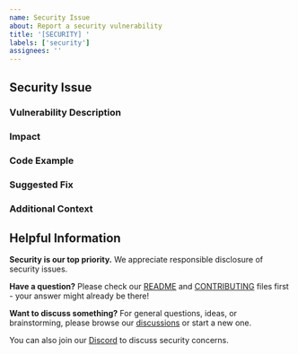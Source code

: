 ```yaml
---
name: Security Issue
about: Report a security vulnerability
title: '[SECURITY] '
labels: ['security']
assignees: ''
---
```


## Security Issue

### Vulnerability Description
<!-- Describe the security issue clearly and concisely -->

### Impact
<!-- What is the potential impact of this vulnerability? -->

### Code Example
<!-- If applicable, provide a minimal code example that demonstrates the vulnerability -->

### Suggested Fix
<!-- If you have ideas for how to fix this, please describe them -->

### Additional Context
<!-- Add any other context, proof of concept, or information that might be helpful -->

## Helpful Information

**Security is our top priority.** We appreciate responsible disclosure of security issues.

**Have a question?** Please check our [README](https://github.com/Perfect-Abstractions/Compose/blob/main/README.md) and [CONTRIBUTING](https://github.com/Perfect-Abstractions/Compose/blob/main/CONTRIBUTING.md) files first - your answer might already be there!

**Want to discuss something?** For general questions, ideas, or brainstorming, please browse our [discussions](https://github.com/Perfect-Abstractions/Compose/discussions) or start a new one. 

You can also join our [Discord](https://discord.gg/DCBD2UKbxc) to discuss security concerns.
